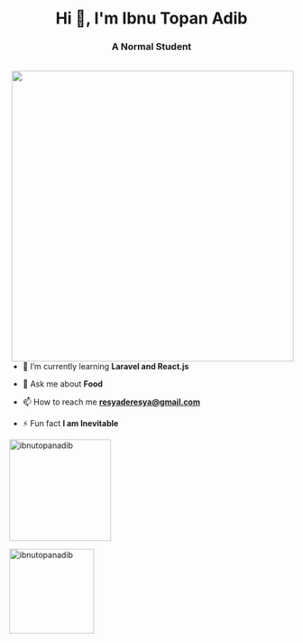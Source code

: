 <h1 align="center">Hi 👋, I'm Ibnu Topan Adib</h1>
<h3 align="center">A Normal Student</h3>
<br>
<img align="right" src="https://hackernoon.com/images/f2px36fy.gif" width="500" height="515">



- 🌱 I’m currently learning **Laravel and React.js**

- 💬 Ask me about **Food**

- 📫 How to reach me **resyaderesya@gmail.com**

- ⚡ Fun fact **I am Inevitable**


<p><img align="center" src="https://github-readme-stats.vercel.app/api/top-langs?username=ibnutopanadib&show_icons=true&locale=en&layout=compact" alt="ibnutopanadib" height="180"/></p>
<p><img align="center" src="https://github-readme-stats.vercel.app/api?username=ibnutopanadib&show_icons=true&locale=en" alt="ibnutopanadib" height="150" /></p>


